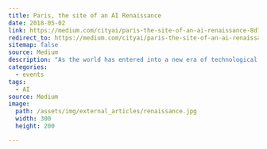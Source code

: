 ```yaml
---
title: Paris, the site of an AI Renaissance
date: 2018-05-02
link: https://medium.com/cityai/paris-the-site-of-an-ai-renaissance-8d752dc7a33f
redirect_to: https://medium.com/cityai/paris-the-site-of-an-ai-renaissance-8d752dc7a33f
sitemap: false
source: Medium
description: "As the world has entered into a new era of technological transition, Paris is leading the way for France, and on the race to gain back the delay and learn from its mistakes, erasing 30 years of underperformance in innovation.It’s time to be facing the issues we’re addressing today (labor market, industry shifts, brain drain, policy, ethics, democratisation..) and shape the future as we know it, and one that we all want to live in."
categories:
  - events
tags:
  - AI
source: Medium
image: 
  path: /assets/img/external_articles/renaissance.jpg
  width: 300
  height: 200

---
```

